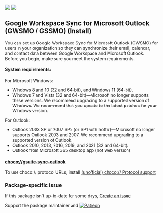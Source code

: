 [![](https://img.shields.io/chocolatey/v/gsuite-sync-outlook?color=green&label=gsuite-sync-outlook)](https://chocolatey.org/packages/gsuite-sync-outlook) [![](https://img.shields.io/chocolatey/dt/gsuite-sync-outlook)](https://chocolatey.org/packages/gsuite-sync-outlook)

## Google Workspace Sync for Microsoft Outlook (GWSMO / GSSMO) (Install)

You can set up Google Workspace Sync for Microsoft Outlook (GWSMO) for users in your organization so they can synchronize their email, calendar, and contact data between Google Workspace and Microsoft Outlook. Before you begin, make sure you meet the system requirements.

#### System requirements: 
For Microsoft Windows:

* Windows 8 and 10 (32 and 64-bit), and Windows 11 (64-bit).
* Windows 7 and Vista (32 and 64-bit)—Microsoft no longer supports these versions. We recommend upgrading to a supported version of Windows.
We recommend that you update to the latest patches for your Windows version. 

For Outlook:

* Outlook 2003 SP or 2007 SP2 (or SP1 with hotfix)—Microsoft no longer supports Outlook 2003 and 2007. We recommend upgrading to a supported version of Outlook.
* Outlook 2010, 2013, 2016, 2019, and 2021 (32 and 64-bit).
* Outlook from Microsoft 365 desktop app (not web version)

#### [choco://gsuite-sync-outlook](choco://gsuite-sync-outlook)
To use choco:// protocol URLs, install [(unofficial) choco:// Protocol support ](https://chocolatey.org/packages/choco-protocol-support)

### Package-specific issue
If this package isn't up-to-date for some days, [Create an issue](https://github.com/tunisiano187/Choco-packages/issues/new/choose)

Support the package maintainer and [![Patreon](https://cdn.jsdelivr.net/gh/tunisiano187/choco-packages@f986b7f5de3afc021180256752805698d4efbc38/icons/patreon.png)](https://www.patreon.com/tunisiano)
